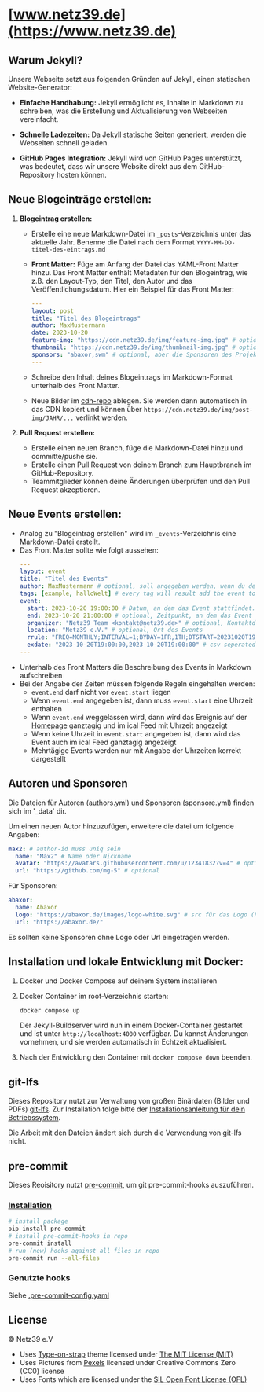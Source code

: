 # [www.netz39.de](https://www.netz39.de)

## Warum Jekyll?

Unsere Webseite setzt aus folgenden Gründen auf Jekyll, einen statischen Website-Generator:

- **Einfache Handhabung:** Jekyll ermöglicht es, Inhalte in Markdown zu schreiben, was die Erstellung und Aktualisierung von Webseiten vereinfacht.

- **Schnelle Ladezeiten:** Da Jekyll statische Seiten generiert, werden die Webseiten schnell geladen.

- **GitHub Pages Integration:** Jekyll wird von GitHub Pages unterstützt, was bedeutet, dass wir unsere Website direkt aus dem GitHub-Repository hosten können.

## Neue Blogeinträge erstellen:

1. **Blogeintrag erstellen:**

   - Erstelle eine neue Markdown-Datei im `_posts`-Verzeichnis unter das aktuelle Jahr. Benenne die Datei nach dem Format `YYYY-MM-DD-titel-des-eintrags.md`
   - **Front Matter:** Füge am Anfang der Datei das YAML-Front Matter hinzu. Das Front Matter enthält Metadaten für den Blogeintrag, wie z.B. den Layout-Typ, den Titel, den Autor und das Veröffentlichungsdatum. Hier ein Beispiel für das Front Matter:

     ```yaml
     ---
     layout: post
     title: "Titel des Blogeintrags"
     author: MaxMustermann
     date: 2023-10-20
     feature-img: "https://cdn.netz39.de/img/feature-img.jpg" # optional
     thumbnail: "https://cdn.netz39.de/img/thumbnail-img.jpg" # optional
     sponsors: "abaxor,swm" # optional, aber die Sponsoren des Projektes sollten in der sponsors.yml
     ---
     ```

   - Schreibe den Inhalt deines Blogeintrags im Markdown-Format unterhalb des Front Matter.
   - Neue Bilder im [cdn-repo](https://github.com/netz39/cdn.netz39.de) ablegen. Sie werden dann automatisch in das
     CDN kopiert und können über `https://cdn.netz39.de/img/post-img/JAHR/...` verlinkt werden.

2. **Pull Request erstellen:**

   - Erstelle einen neuen Branch, füge die Markdown-Datei hinzu und committe/pushe sie.
   - Erstelle einen Pull Request von deinem Branch zum Hauptbranch im GitHub-Repository.
   - Teammitglieder können deine Änderungen überprüfen und den Pull Request akzeptieren.

## Neue Events erstellen:

- Analog zu "Blogeintrag erstellen" wird im `_events`-Verzeichnis eine Markdown-Datei erstellt.
- Das Front Matter sollte wie folgt aussehen:
  ```yaml
  ---
  layout: event
  title: "Titel des Events"
  author: MaxMustermann # optional, soll angegeben werden, wenn du der Ansprechpartner des Events bist
  tags: [example, halloWelt] # every tag will result add the event to the ics feed, the last tag will assign its color
  event:
    start: 2023-10-20 19:00:00 # Datum, an dem das Event stattfindet. Die Zeit ist optional
    end: 2023-10-20 21:00:00 # optional, Zeitpunkt, an dem das Event endet
    organizer: "Netz39 Team <kontakt@netz39.de>" # optional, Kontaktdaten im ical Event
    location: "Netz39 e.V." # optional, Ort des Events
    rrule: "FREQ=MONTHLY;INTERVAL=1;BYDAY=1FR,1TH;DTSTART=20231020T190000" # follows https://icalendar.org/iCalendar-RFC-5545/3-3-10-recurrence-rule.html given order is relevant!
    exdate: "2023-10-20T19:00:00,2023-10-20T19:00:00" # csv seperated values for rrule exceptions
  ---
  ```
- Unterhalb des Front Matters die Beschreibung des Events in Markdown aufschreiben
- Bei der Angabe der Zeiten müssen folgende Regeln eingehalten werden:
  - `event.end` darf nicht vor `event.start` liegen
  - Wenn `event.end` angegeben ist, dann muss `event.start` eine Uhrzeit enthalten
  - Wenn `event.end` weggelassen wird, dann wird das Ereignis auf der [Homepage](https://www.netz39.de/events) ganztagig und im ical Feed mit Uhrzeit angezeigt
  - Wenn keine Uhrzeit in `event.start` angegeben ist, dann wird das Event auch im ical Feed ganztagig angezeigt
  - Mehrtägige Events werden nur mit Angabe der Uhrzeiten korrekt dargestellt

## Autoren und Sponsoren

Die Dateien für Autoren (authors.yml) und Sponsoren (sponsore.yml) finden sich im '\_data' dir.

Um einen neuen Autor hinzuzufügen, erweitere die datei um folgende Angaben:

```yaml
max2: # author-id muss uniq sein
  name: "Max2" # Name oder Nickname
  avatar: "https://avatars.githubusercontent.com/u/12341832?v=4" # optional
  url: "https://github.com/mg-5" # optional
```

Für Sponsoren:

```yaml
abaxor:
  name: Abaxor
  logo: "https://abaxor.de/images/logo-white.svg" # src für das Logo (https://www.w3schools.com/tags/att_img_src.asp)
  url: "https://abaxor.de/"
```

Es sollten keine Sponsoren ohne Logo oder Url eingetragen werden.

## Installation und lokale Entwicklung mit Docker:

1. Docker und Docker Compose auf deinem System installieren
2. Docker Container im root-Verzeichnis starten:

   ```bash
   docker compose up
   ```

   Der Jekyll-Buildserver wird nun in einem Docker-Container gestartet und ist unter `http://localhost:4000` verfügbar. Du kannst Änderungen vornehmen, und sie werden automatisch in Echtzeit aktualisiert.

3. Nach der Entwicklung den Container mit `docker compose down` beenden.

## git-lfs

Dieses Repository nutzt zur Verwaltung von großen Binärdaten (Bilder und PDFs) [git-lfs](https://git-lfs.com/). Zur Installation folge bitte der [Installationsanleitung für dein Betriebssystem](https://github.com/git-lfs/git-lfs#installing).

Die Arbeit mit den Dateien ändert sich durch die Verwendung von git-lfs nicht.

## pre-commit

Dieses Reoisitory nutzt [pre-commit](https://pre-commit.com/), um git pre-commit-hooks auszuführen.

### [Installation](https://pre-commit.com/#installation)

```bash
# install package
pip install pre-commit
# install pre-commit-hooks in repo
pre-commit install
# run (new) hooks against all files in repo
pre-commit run --all-files
```

### Genutzte hooks

Siehe [.pre-commit-config.yaml](./.pre-commit-config.yaml)

## License

© Netz39 e.V

- Uses [Type-on-strap](https://github.com/sylhare/Type-on-Strap) theme licensed under [The MIT License (MIT)](/LICENSE)
- Uses Pictures from [Pexels](https://www.pexels.com/) licensed under Creative Commons Zero (CC0) license
- Uses Fonts which are licensed under the [SIL Open Font License (OFL)](https://scripts.sil.org/cms/scripts/page.php?site_id=nrsi&id=OFL)
